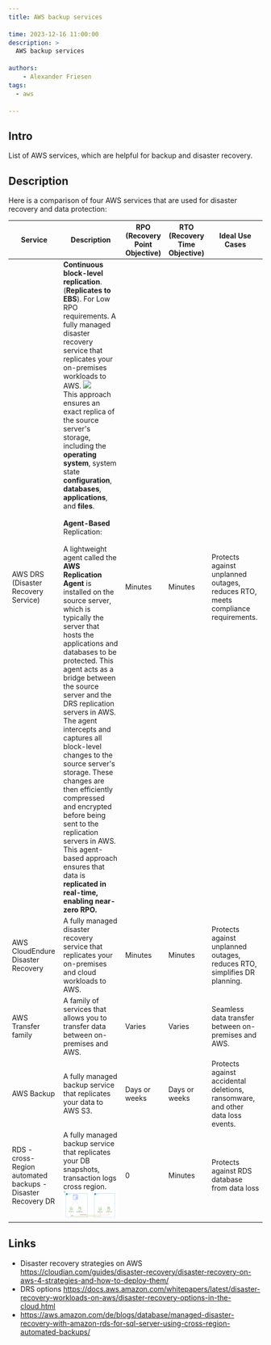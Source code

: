 ```yaml
---
title: AWS backup services

time: 2023-12-16 11:00:00
description: >
  AWS backup services

authors:
    - Alexander Friesen
tags:
  - aws

---
```


## Intro

List of AWS services, which are helpful for backup and disaster recovery.

## Description

Here is a comparison of four AWS services that are used for disaster recovery and data protection:

| Service | Description | RPO (Recovery Point Objective) | RTO (Recovery Time Objective) | Ideal Use Cases |
|---|---|---|---|---|
| AWS DRS (Disaster Recovery Service) | **Continuous block-level replication**. (**Replicates to EBS**). For Low RPO requirements. A fully managed disaster recovery service that replicates your on-premises workloads to AWS. ![](https://docs.aws.amazon.com/images/whitepapers/latest/disaster-recovery-workloads-on-aws/images/disaster-recovery-architecture.png) <br> This approach ensures an exact replica of the source server's storage, including the **operating system**, system state **configuration**, **databases**, **applications**, and **files**.  <br> <br> **Agent-Based** Replication:<br><br>A lightweight agent called the **AWS Replication Agent** is installed on the source server, which is typically the server that hosts the applications and databases to be protected. This agent acts as a bridge between the source server and the DRS replication servers in AWS.<br> The agent intercepts and captures all block-level changes to the source server's storage. These changes are then efficiently compressed and encrypted before being sent to the replication servers in AWS. This agent-based approach ensures that data is **replicated in real-time, enabling near-zero RPO.**  | Minutes | Minutes | Protects against unplanned outages, reduces RTO, meets compliance requirements.|
| AWS CloudEndure Disaster Recovery | A fully managed disaster recovery service that replicates your on-premises and cloud workloads to AWS. | Minutes | Minutes | Protects against unplanned outages, reduces RTO, simplifies DR planning.  |
| AWS Transfer family | A family of services that allows you to transfer data between on-premises and AWS. | Varies | Varies | Seamless data transfer between on-premises and AWS. |
| AWS Backup | A fully managed backup service that replicates your data to AWS S3. | Days or weeks | Days or weeks | Protects against accidental deletions, ransomware, and other data loss events. |
| RDS - cross-Region automated backups - Disaster Recovery DR | A fully managed backup service that replicates your DB snapshots, transaction logs cross region. ![](./article00027/rds-region-replication.png) | 0 | Minutes | Protects against RDS database from data loss  |

## Links

- Disaster recovery strategies on AWS <https://cloudian.com/guides/disaster-recovery/disaster-recovery-on-aws-4-strategies-and-how-to-deploy-them/>
- DRS options https://docs.aws.amazon.com/whitepapers/latest/disaster-recovery-workloads-on-aws/disaster-recovery-options-in-the-cloud.html
- <https://aws.amazon.com/de/blogs/database/managed-disaster-recovery-with-amazon-rds-for-sql-server-using-cross-region-automated-backups/>